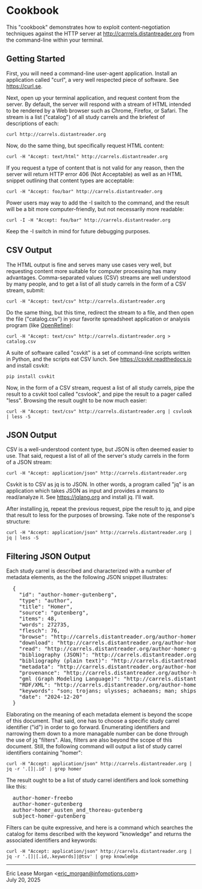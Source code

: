 

Cookbook
========

This "cookbook" demonstrates how to exploit content-negotiation techniques against the HTTP server at http://carrrels.distantreader.org from the command-line within your terminal. 


Getting Started
---------------

First, you will need a command-line user-agent application. Install an application called "curl", a very well respected piece of software. See https://curl.se.

Next, open up your terminal application, and request content from the server. By default, the server will respond with a stream of HTML intended to be rendered by a Web browser such as Chrome, Firefox, or Safari. The stream is a list ("catalog") of all study carrels and the briefest of descriptions of each:

    curl http://carrels.distantreader.org

Now, do the same thing, but specifically request HTML content:

    curl -H "Accept: text/html" http://carrels.distantreader.org

If you request a type of content that is not valid for any reason, then the server will return HTTP error 406 (Not Acceptable) as well as an HTML snippet outlining that content types are acceptable:

    curl -H "Accept: foo/bar" http://carrels.distantreader.org

Power users may way to add the -I switch to the command, and the result will be a bit more computer-friendly, but not necessarily more readable:

    curl -I -H "Accept: foo/bar" http://carrels.distantreader.org

Keep the -I switch in mind for future debugging purposes.


CSV Output
----------

The HTML output is fine and serves many use cases very well, but requesting content more suitable for computer processing has many advantages. Comma-separated values (CSV) streams are well understood by many people, and to get a list of all study carrels in the form of a CSV stream, submit:

    curl -H "Accept: text/csv" http://carrels.distantreader.org

Do the same thing, but this time, redirect the stream to a file, and then open the file ("catalog.csv") in your favorite spreadsheet application or analysis program (like [OpenRefine](https://openrefine.org/)):

    curl -H "Accept: text/csv" http://carrels.distantreader.org > catalog.csv

A suite of software called "csvkit" is a set of command-line scripts written in Python, and the scripts eat CSV lunch. See https://csvkit.readthedocs.io and install csvkit:

    pip install csvkit

Now, in the form of a CSV stream, request a list of all study carrels, pipe the result to a csvkit tool called "csvlook", and pipe the result to a pager called "less". Browsing the result ought to be now much easier:

    curl -H "Accept: text/csv" http://carrels.distantreader.org | csvlook | less -S


JSON Output
-----------

CSV is a well-understood content type, but JSON is often deemed easier to use. That said, request a list of all of the server's study carrels in the form of a JSON stream:

    curl -H "Accept: application/json" http://carrels.distantreader.org

Csvkit is to CSV as jq is to JSON. In other words, a program called "jq" is an application which takes JSON as input and provides a means to read/analyze it. See https://jqlang.org and install jq. I'll wait.

After installing jq, repeat the previous request, pipe the result to jq, and pipe that result to less for the purposes of browsing. Take note of the response's structure:

    curl -H "Accept: application/json" http://carrels.distantreader.org | jq | less -S


Filtering JSON Output
---------------------

Each study carrel is described and characterized with a number of metadata elements, as the the following JSON snippet illustrates:

<pre>  {
    "id": "author-homer-gutenberg",
    "type": "author",
    "title": "Homer",
    "source": "gutenberg",
    "items": 48,
    "words": 272735,
    "flesch": 76,
    "browse": "http://carrels.distantreader.org/author-homer-gutenberg/index.xml",
    "download": "http://carrels.distantreader.org/author-homer-gutenberg/index.zip",
    "read": "http://carrels.distantreader.org/author-homer-gutenberg/index.htm",
    "bibliography (JSON)": "http://carrels.distantreader.org/author-homer-gutenberg/index.json",
    "bibliography (plain text)": "http://carrels.distantreader.org/author-homer-gutenberg/index.txt",
    "metadata": "http://carrels.distantreader.org/author-homer-gutenberg/index.csv",
    "provenance": "http://carrels.distantreader.org/author-homer-gutenberg/index.tsv",
    "gml (Graph Modeling Language)": "http://carrels.distantreader.org/author-homer-gutenberg/index.gml",
    "RDF/XML": "http://carrels.distantreader.org/author-homer-gutenberg/index.rdf",
    "keywords": "son; trojans; ulysses; achaeans; man; ships; hector",
    "date": "2024-12-20"
  }</pre>

Elaborating on the meaning of each metadata element is beyond the scope of this document. That said, one has to choose a specific study carrel identifier ("id") in order to go forward. Enumerating identifiers and narrowing them down to a more managable number can be done through the use of jq "filters". Alas, filters are also beyond the scope of this document. Still, the following command will output a list of study carrel identifiers containing "homer":

    curl -H "Accept: application/json" http://carrels.distantreader.org | jq -r '.[]|.id' | grep homer
 
The result ought to be a list of study carrel identifiers and look something like this:

<pre>
  author-homer-freebo
  author-homer-gutenberg
  author-homer_austen_and_thoreau-gutenberg
  subject-homer-gutenberg
</pre>

Filters can be quite expressive, and here is a command which searches the catalog for items described with the keyword "knowledge" and returns the associated identifiers and keywords:

	curl -H "Accept: application/json" http://carrels.distantreader.org | jq -r '.[]|[.id,.keywords]|@tsv' | grep knowledge

---
Eric Lease Morgan &lt;eric_morgan@infomotions.com&gt;  
July 20, 2025
